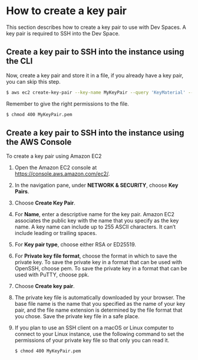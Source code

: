# How to create a key pair

This section describes how to create a key pair to use with Dev Spaces. A key pair is required to SSH into the Dev Space.


## Create a key pair to SSH into the instance using the CLI

Now, create a key pair and store it in a file, if you already have a key pair, you can skip this step.

```bash
$ aws ec2 create-key-pair --key-name MyKeyPair --query 'KeyMaterial' --output text > MyKeyPair.pem
```

Remember to give the right permissions to the file.

```bash
$ chmod 400 MyKeyPair.pem
```

## Create a key pair to SSH into the instance using the AWS Console

To create a key pair using Amazon EC2

1. Open the Amazon EC2 console at https://console.aws.amazon.com/ec2/.
2. In the navigation pane, under **NETWORK & SECURITY**, choose **Key Pairs**.
3. Choose **Create Key Pair**.
4. For **Name**, enter a descriptive name for the key pair. Amazon EC2 associates the public key with the name that you specify as the key name. A key name can include up to 255 ASCII characters. It can’t include leading or trailing spaces.
5. For **Key pair type**, choose either RSA or ED25519.
6. For **Private key file format**, choose the format in which to save the private key. To save the private key in a format that can be used with OpenSSH, choose pem. To save the private key in a format that can be used with PuTTY, choose ppk.
7. Choose **Create key pair**.
8. The private key file is automatically downloaded by your browser. The base file name is the name that you specified as the name of your key pair, and the file name extension is determined by the file format that you chose. Save the private key file in a safe place.
9. If you plan to use an SSH client on a macOS or Linux computer to connect to your Linux instance, use the following command to set the permissions of your private key file so that only you can read it.
    
    ```bash
    $ chmod 400 MyKeyPair.pem
    ```
    